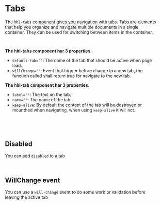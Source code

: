 
# Tabs

The `hhl-tabs` component gives you navigation with tabs.
Tabs are elements that help you organize and navigate multiple documents in a single container. They can be used for switching between items in the container.

<br>

__The hhl-tabs component har 3 properties.__<br>
- `default-tab=""`: The name of the tab that should be active when page load.<br>
- `willChange=""`: Event that trigger before change to a new tab, the function called shall return true for navigate to the new tab.

__The hhl-tab component har 3 properties.__<br>
- `label=""`: The text on the tab.<br>
- `name=""`: The name of the tab.
- `keep-alive`: By default the content of the tab will be destroyed or mounthed when navigating, when using `keep-alive` it will not.

<br>

<hhl-live-editor title="" htmlCode='
		<template>
			<div class="flx-row flx-wrap flx-initial flx-align-center flx-justify-start gap-6 p-10">
				<hhl-tabs>
					<hhl-tab name="tab1" label="Tab 1."><div class="p-15">This is TAB 1...</div></hhl-tab>
					<hhl-tab name="tab2" label="Tab 2."><div class="p-15">This is TAB 2...</div></hhl-tab>
					<hhl-tab name="tab3" label="Tab 3."><div class="p-15">This is TAB 3...</div></hhl-tab>
				</hhl-tabs>
			</div>
		</template>
'>
</hhl-live-editor>

<br>

## Disabled

You can add `disabled` to a tab<br>

<hhl-live-editor title="" htmlCode='
		<template>
			<div class="flx-row flx-wrap flx-initial flx-align-center flx-justify-start gap-6 p-10">
				<hhl-tabs>
					<hhl-tab name="tab1" label="Tab 1."><div class="p-15">This is TAB 1...</div></hhl-tab>
					<hhl-tab disabled name="tab2" label="Tab 2."><div class="p-15">This is TAB 2...</div></hhl-tab>
					<hhl-tab name="tab3" label="Tab 3."><div class="p-15">This is TAB 3...</div></hhl-tab>
				</hhl-tabs>
			</div>
		</template>
'>
</hhl-live-editor>

<br>


## WillChange event

You can use a `will-change` event to do some work or validation before leaving the active tab<br>

<hhl-live-editor title="" htmlCode='
		<template>
			<div class="flx-row flx-wrap flx-initial flx-align-center flx-justify-start gap-6 p-10">
				<hhl-tabs :will-change="canChange">
					<hhl-tab name="tab1" label="Tab 1."><div class="p-15">This is TAB 1...</div></hhl-tab>
					<hhl-tab name="tab2" label="Tab 2."><div class="p-15">This is TAB 2...</div></hhl-tab>
					<hhl-tab name="tab3" label="Tab 3."><div class="p-15">This is TAB 3...</div></hhl-tab>
				</hhl-tabs>
			</div>
		</template>
		<script>
    function canChange(e) {
      if (e==="tab1") {return true;}
      if (confirm("Will you navigate to " + e)) {
					return true;
				} else {
					return false;
				}
			}
			return { canChange }
		</script>
'>
</hhl-live-editor>

<br>

